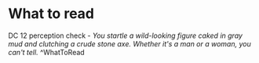 # What to read

DC 12 perception check - *You startle a wild-looking figure caked in gray mud and clutching a crude stone axe. Whether it's a man or a woman, you can't tell.* ^WhatToRead


